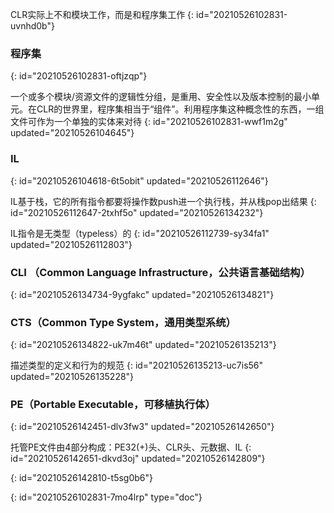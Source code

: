 CLR实际上不和模块工作，而是和程序集工作
{: id="20210526102831-uvnhd0b"}

### 程序集
{: id="20210526102831-oftjzqp"}

一个或多个模块/资源文件的逻辑性分组，是重用、安全性以及版本控制的最小单元。在CLR的世界里，程序集相当于“组件”。利用程序集这种概念性的东西，一组文件可作为一个单独的实体来对待
{: id="20210526102831-wwf1m2g" updated="20210526104645"}

### IL
{: id="20210526104618-6t5obit" updated="20210526112646"}

IL基于栈，它的所有指令都要将操作数push进一个执行栈，并从栈pop出结果
{: id="20210526112647-2txhf5o" updated="20210526134232"}

IL指令是无类型（typeless）的
{: id="20210526112739-sy34fa1" updated="20210526112803"}

### CLI （Common Language Infrastructure，公共语言基础结构）
{: id="20210526134734-9ygfakc" updated="20210526134821"}

### CTS（Common Type System，通用类型系统）
{: id="20210526134822-uk7m46t" updated="20210526135213"}

描述类型的定义和行为的规范
{: id="20210526135213-uc7is56" updated="20210526135228"}

### PE（Portable Executable，可移植执行体）
{: id="20210526142451-dlv3fw3" updated="20210526142650"}

托管PE文件由4部分构成：PE32(+)头、CLR头、元数据、IL
{: id="20210526142651-dkvd3oj" updated="20210526142809"}

{: id="20210526142810-t5sg0b6"}


{: id="20210526102831-7mo4lrp" type="doc"}
